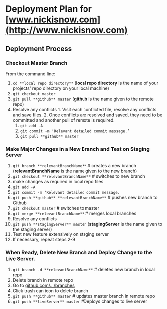 # Deployment Plan for [www.nickisnow.com](http://www.nickisnow.com)

## Deployment Process

### Checkout Master Branch

From the command line:

1. `cd **local repo directory**`
   (**local repo directory** is the name of your projects' repo directory on your local machine)
2. `git checkout master`
3. `git pull **github** master`
   (**github** is the name given to the remote repo)
  1. Resolve any conflicts
    1.  Visit each conflicted file, resolve any conflicts and save files.
    2.  Once conflicts are resolved and saved, they need to be committed and another pull of remote is required.
      1.  `git add -A`
      2.  `git commit -m ‘Relevant detailed commit message.’`
      3.  `git pull **github** master`

### Make Major Changes in a New Branch and Test on Staging Server

1. `git branch **relevantBranchName**`  # creates a new branch
  (**relevantBranchName** is the name given to the new branch)
2. `git checkout **relevantBranchName**`  # switches to new branch
3. make changes as required in local repo files
4. `git add -A`
5. `git commit -m ‘Relevant detailed commit message.`
6. `git push **github** **relevantBranchName**`  # pushes new branch to Github
7. `git checkout master` # switches to master
8. `git merge **relevantBranchName**`  # merges local branches
  1. Resolve any conflicts
8. `git push **stagingServer** master`
  (**stagingServer** is the name given to the staging server)
9. Test new feature extensively on staging server
10. If necessary, repeat steps 2-9

###  When Ready, Delete New Branch and Deploy Change to the Live Server.
1. `git branch -d **relevantBranchName**`  # deletes new branch in local repo
2. Delete branch in remote repo
  1. Go to [github.com/.../branches](https://github.com/NickiSnow/portfolioProduction/branches)
  2. Click trash can icon to delete branch
3. `git push **github** master`  # updates master branch in remote repo
4. `git push **liveServer** master` #Deploys changes to live server